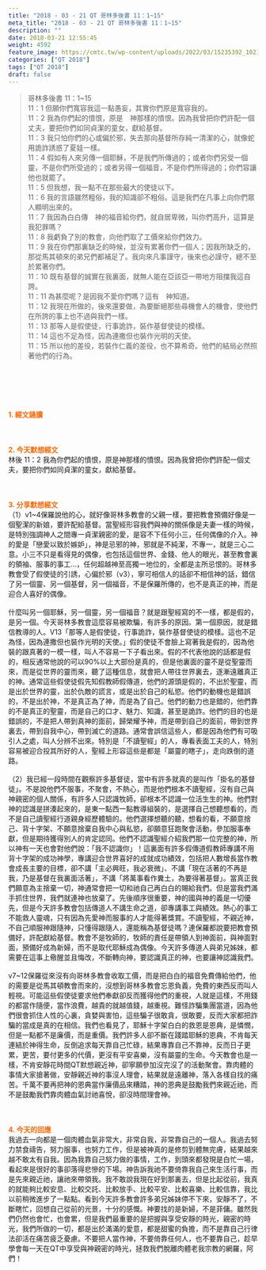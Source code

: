 ```yaml
---
title: "2018 - 03 - 21 QT 哥林多後書 11：1~15"
meta_title: "2018 - 03 - 21 QT 哥林多後書 11：1~15"
description: ""
date: 2018-03-21 12:55:45
weight: 4592
feature_image: https://cmtc.tw/wp-content/uploads/2022/03/15235392_10211799862337740_180693556567566654_o-1.webp
categories: ["QT 2018"]
tags: ["QT 2018"]
draft: false
---
```


<blockquote>哥林多後書 11：1~15<br />
11：1 但願你們寬容我這一點愚妄，其實你們原是寬容我的。<br />
11：2 我為你們起的憤恨，原是　神那樣的憤恨。因為我曾把你們許配一個丈夫，要把你們如同貞潔的童女，獻給基督。<br />
11：3 我只怕你們的心或偏於邪，失去那向基督所存純一清潔的心，就像蛇用詭詐誘惑了夏娃一樣。<br />
11：4 假如有人來另傳一個耶穌，不是我們所傳過的；或者你們另受一個靈，不是你們所受過的；或者另得一個福音，不是你們所得過的；你們容讓他也就罷了。<br />
11：5 但我想，我一點不在那些最大的使徒以下。<br />
11：6 我的言語雖然粗俗，我的知識卻不粗俗。這是我們在凡事上向你們眾人顯明出來的。<br />
11：7 我因為白白傳　神的福音給你們，就自居卑微，叫你們高升，這算是我犯罪嗎？<br />
11：8 我虧負了別的教會，向他們取了工價來給你們效力。<br />
11：9 我在你們那裏缺乏的時候，並沒有累著你們一個人；因我所缺乏的，那從馬其頓來的弟兄們都補足了。我向來凡事謹守，後來也必謹守，總不至於累著你們。<br />
11：10 既有基督的誠實在我裏面，就無人能在亞該亞一帶地方阻擋我這自誇。<br />
11：11 為甚麼呢？是因我不愛你們嗎？這有　神知道。<br />
11：12 我現在所做的，後來還要做，為要斷絕那些尋機會人的機會，使他們在所誇的事上也不過與我們一樣。<br />
11：13 那等人是假使徒，行事詭詐，裝作基督使徒的模樣。<br />
11：14 這也不足為怪，因為連撒但也裝作光明的天使。<br />
11：15 所以他的差役，若裝作仁義的差役，也不算希奇。他們的結局必然照著他們的行為。</blockquote><br />
&nbsp;<br />
<br />
&nbsp;<br />
<br />
<span style="color: #ff6600;"><strong>1. </strong><strong>經文誦讀</strong></span><br />
<br />
<span style="color: #ff6600;"><strong> </strong></span><br />
<br />
<span style="color: #ff6600;"><strong>2. 今天默想</strong><strong>經文<br />
</strong></span>林後 11：2 我為你們起的憤恨，原是神那樣的憤恨。因為我曾把你們許配一個丈夫，要把你們如同貞潔的童女，獻給基督。<br />
<br />
&nbsp;<br />
<br />
<span style="color: #ff6600;"><strong>3. 分享默想經文<br />
</strong></span>（1）v1~4保羅說他的心，就好像哥林多教會的父親一樣，要把教會預備好像是一個聖潔的新娘，要許配給基督。當聖經形容我們與神的關係像是夫妻一樣的時候，是特別強調神人之間專一貞潔親密的愛，是容不下任何小三，任何偶像的介入。神的愛是「戀愛以致於嫉妒」，神是忌邪的神，邪就是不純潔，不專一，就是三心二意。小三不只是看得見的偶像，也包括這個世界、金錢、他人的眼光，甚至教會裏的領袖、服事的事工…，任何超越神至高獨一地位的，全都是主所忌恨的。哥林多教會受了假使徒的引誘，心偏於邪（v3），寧可相信人的話卻不相信神的話，錯信了另一個靈、另一個基督，另一個福音，不是保羅所傳的，也不是真正的神，而是迎合人喜好的偶像。<br />
<br />
什麼叫另一個耶穌，另一個靈，另一個福音？就是跟聖經寫的不一樣，都是假的，是另一個。今天哥林多教會這麼容易被欺騙，有許多的原因。第一個原因，就是錯信教導的人。V13「那等人是假使徒，行事詭詐，裝作基督使徒的模樣。這也不足為怪，因為連撒但也裝作光明的天使。」假的使徒不會臉上寫著我是假的，因為他裝的跟真著的一模一樣，叫人不容易一下子看出來。假的不代表他說的話都是假的，相反通常他說的可以90%以上大部份是真的，但是他裏面的靈不是從聖靈而來，而是從世界的靈而來，聽了這種信息，就會把人帶往世界裏去，逐漸遠離真正的神。通常這些假使徒假先知假教師假傳道，他們的源頭是假的，不出於聖靈，而是出於世界的靈，出於仇敵的謊言，或是出於自己的私慾。他們的動機也是錯誤的，不是出於神，不是真正為了神，而是為了自己。他們的動力也是錯的，他們靠的不是真正的聖靈，而是自己的口才、魅力、知識，甚至是詭詐。他們的目的也是錯誤的，不是把人帶到真神的面前，歸榮耀予神，而是帶到自己的面前，帶到世界裏去，帶到自我中心，帶到滅亡的道路。通常會誤信這些人，都是因為他們有可吸引人之處，叫人分辨不出來。特別是「不讀聖經」的人，專看表面工夫的人，特別容易被迎合投其所好的人，聖經上形容這些是都是「屬靈的瞎子」，走向跌倒的道路。<br />
<br />
（2）我已經一段時間在觀察許多基督徒，當中有許多就真的是叫作「掛名的基督徒」。不是說他們不服事，不聚會，不熱心，而是他們根本不讀聖經，沒有自己與神親密的個人關係，有許多人只認識牧師，卻根本不認識一位活生生的神。他們對神的認識是拼湊起來的，是東一點西一點教導組裝的，是選擇自己想聽想看的，而不是自己讀聖經行道親身經歷體驗的。他們選擇想聽的聽，想看的看，不願意捨己、背十字架、不願意捨棄自我中心與私慾，卻願意狂跑聚會活動，參加服事奉獻，但是期待獲得別人的肯定認同。他們不認識聖經介紹我們那一位完整的神，所以神有一天也會對他們說：「我不認識你」！這裏面有許多假傳道假教師專講不用背十字架的成功神學，專講迎合世界喜好的成就成功績效，包括把人數增長當作教會成長主要的目標，卻不講「主必興旺，我必衰微」、不講「現在活著的不再是我，乃是基督在我裏面活著」，不講「將萬事看作糞土，為要得著基督」。當真正我們願意為主捨棄一切，神通常會把一切和祂自己再白白的賜給我們。但是當我們滿手抓住世界，我們就連神也放棄了。先後順序很重要，神的國與神的義是一切優先，但是今天許多教會包括傳道人不講生命之道，卻專講事工與績效。熱心的事工不能救人靈魂，只有因為先愛神而服事的人才能得著獎賞。不讀聖經，不親近神，不自己順服神跟隨神，只懂得跟隨人，還能稱為基督徒嗎？連保羅都說要把教會預備好，許配獻給基督。教會不是牧師的，牧師的責任是帶領人到神面前，與神面對面，預備好成為新婦，而不是取代耶穌成為偶像。今天許多傳道人與弟兄姊妹，都需要在這事上儆醒並且悔改，不斷轉向神，要認識真正的神，也要讓神認識我們。<br />
<br />
v7~12保羅從來沒有向哥林多教會收取工價，而是把白白的福音免費傳給他們，他的需要是從馬其頓教會而來的，沒想到哥林多教會忘恩負義，免費的東西反而叫人輕視。可能這些假使徒要求他們奉獻卻反而獲得他們的重視，人就是這樣，不用錢的都當作隨便，當作浪費，越貴的就越值錢，越重視。難怪詐騙集團當道，因為他們很會抓住人性的心裏，貪婪與害怕，這些騙子很敢貪，很敢要，反而大家都把詐騙的當成是真的在相信。我們也看見了，耶穌十字架白白的救恩是恩典，是憐憫，但是一點都不是廉價，而是重價。我們許多人卻不斷在踐踏耶穌的恩典，不肯每天連結於神得生命，反倒追求每天靠自己忙碌，結果專靠自己不靠神，反而日子更累，更苦，要付更多的代價，更沒有平安喜樂，沒有屬靈的生命。今天教會也是一樣，不肯安靜花時間QT默想親近神，卻寧願參加沒完沒了的活動聚會。靠肉體的事情大家搶著做，安靜親近神的事沒人理會，結果就是遠離神，落入各樣自找的痛苦。千萬不要再把神的恩典當作廉價品來糟踏，神的恩典是鼓勵我們來親近祂，而不是鼓勵我們靠肉體血氣討祂喜悅，卻沒時間理會神。<br />
<br />
&nbsp;<br />
<br />
<span style="color: #ff6600;"><strong>4. 今天的回應<br />
</strong></span>我過去一向都是一個肉體血氣非常大，非常自我，非常靠自己的一個人。我過去努力禁食禱告，努力服事，也努力工作，但是被神真的是修剪到體無完膚，結果越來越不敢太有自我。因為我靠自己努力做的事情，工作，到頭來都發現是白忙一場，看起來是很好的事卻落得悲慘的下場。神告訴我祂不要倚靠我自己來生活行事，而是先來親近祂，讓祂來帶領我。我不敢說我現在好到那裏去，但是比起從前，我真的就能夠比較安息、比較交託、比較放手、比較平安、比較喜樂、比較信靠，我比以前稍微進步了一點點。看到今天許多教會許多弟兄姊妹停不下來，安靜不了，不斷瞎忙，回想自己從前的光景，十分的感慨。神要找的是新婦，不是菲傭。雖然我們仍然也會忙，也會累，但是我們最重要的是把握與享受安靜的時光，親密的時光，我們所做的一切，都是出於滿滿的愛意，都是甜蜜的負擔，而不是靠自己行律法卻活在痛苦疲乏憂慮。不要把人當作神，不要倚靠任何人，也不要靠自己，趁早學會每一天在QT中享受與神親密的時光，拯救我們脫離肉體老我宗教的網羅，阿們！<br />
<br />
&nbsp;
        